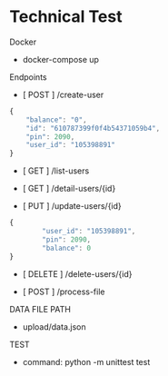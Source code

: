 # Technical Test

Docker
- docker-compose up


Endpoints

- [ POST ] /create-user
```javascript
{
    "balance": "0",
    "id": "610787399f0f4b54371059b4",
    "pin": 2090,
    "user_id": "105398891"
}
```
- [ GET ] /list-users

- [ GET ] /detail-users/{id}

- [ PUT ] /update-users/{id}
```javascript
{
        "user_id": "105398891",
        "pin": 2090,
        "balance": 0
}
```
- [ DELETE ] /delete-users/{id}

- [ POST ] /process-file

DATA FILE PATH
- upload/data.json

TEST
- command: python -m unittest test